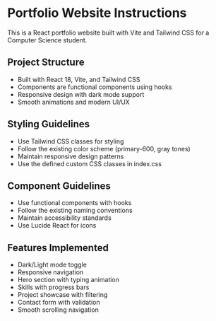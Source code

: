 <!-- Use this file to provide workspace-specific custom instructions to Copilot. For more details, visit https://code.visualstudio.com/docs/copilot/copilot-customization#_use-a-githubcopilotinstructionsmd-file -->

# Portfolio Website Instructions

This is a React portfolio website built with Vite and Tailwind CSS for a Computer Science student.

## Project Structure
- Built with React 18, Vite, and Tailwind CSS
- Components are functional components using hooks
- Responsive design with dark mode support
- Smooth animations and modern UI/UX

## Styling Guidelines
- Use Tailwind CSS classes for styling
- Follow the existing color scheme (primary-600, gray tones)
- Maintain responsive design patterns
- Use the defined custom CSS classes in index.css

## Component Guidelines
- Use functional components with hooks
- Follow the existing naming conventions
- Maintain accessibility standards
- Use Lucide React for icons

## Features Implemented
- Dark/Light mode toggle
- Responsive navigation
- Hero section with typing animation
- Skills with progress bars
- Project showcase with filtering
- Contact form with validation
- Smooth scrolling navigation